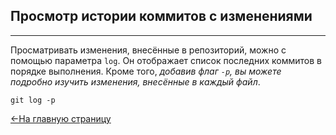 ## Просмотр истории коммитов с изменениями
---

Просматривать изменения, внесённые в репозиторий, можно с помощью параметра `log`. Он отображает список последних коммитов в порядке выполнения. Кроме того, *добавив флаг `-p`, вы можете подробно изучить изменения, внесённые в каждый файл*.

```bash-
git log -p
```
[<-На главную страницу](../readme.md)